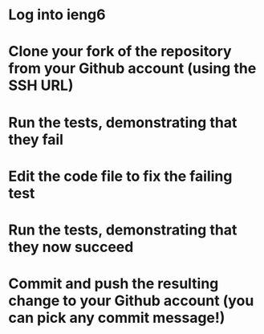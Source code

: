 # Log into ieng6
# Clone your fork of the repository from your Github account (using the SSH URL)
# Run the tests, demonstrating that they fail
# Edit the code file to fix the failing test
# Run the tests, demonstrating that they now succeed
# Commit and push the resulting change to your Github account (you can pick any commit message!)
